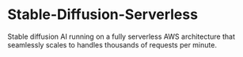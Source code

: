 # Stable-Diffusion-Serverless
Stable diffusion AI running on a fully serverless AWS architecture that seamlessly scales to handles thousands of requests per minute.

